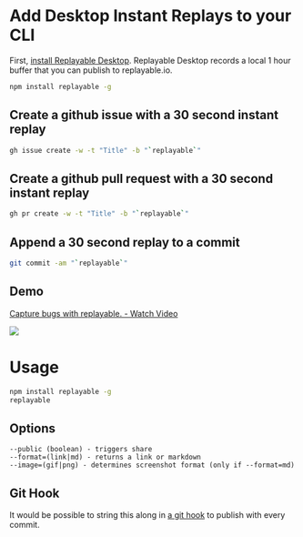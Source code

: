 # Add Desktop Instant Replays to your CLI

First, [install Replayable Desktop](https://replayable.zendesk.com/hc/en-us/articles/4421207018011-Download-Replayable-Desktop). Replayable Desktop records a local 1 hour buffer that you can publish to replayable.io.

```sh
npm install replayable -g
```

## Create a github issue with a 30 second instant replay

```sh
gh issue create -w -t "Title" -b "`replayable`"
```

## Create a github pull request with a 30 second instant replay

```sh
gh pr create -w -t "Title" -b "`replayable`"
```

## Append a 30 second replay to a commit

```sh
git commit -am "`replayable`"
```

## Demo

<a href="https://www.loom.com/share/ea9c2831013a4b5eb996bd47f8178f4e">
  <p>Capture bugs with replayable. - Watch Video</p>
  <img style="max-width:300px;" src="https://cdn.loom.com/sessions/thumbnails/ea9c2831013a4b5eb996bd47f8178f4e-with-play.gif">
</a>

# Usage

```sh
npm install replayable -g
replayable
```

## Options

```
--public (boolean) - triggers share
--format=(link|md) - returns a link or markdown
--image=(gif|png) - determines screenshot format (only if --format=md)
```

## Git Hook

It would be possible to string this along in [a git hook](https://git-scm.com/book/en/v2/Customizing-Git-Git-Hooks) to publish with every commit.
